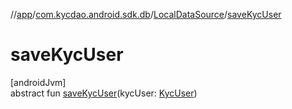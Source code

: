 //[app](../../../index.md)/[com.kycdao.android.sdk.db](../index.md)/[LocalDataSource](index.md)/[saveKycUser](save-kyc-user.md)

# saveKycUser

[androidJvm]\
abstract fun [saveKycUser](save-kyc-user.md)(kycUser: [KycUser](../../com.kycdao.android.sdk.model/-kyc-user/index.md))
